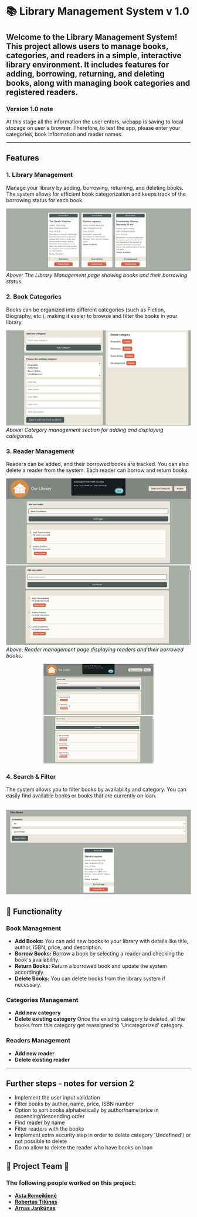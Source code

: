 # 📚 Library Management System v 1.0

Welcome to the **Library Management System**! This project allows users to manage books, categories, and readers in a simple, interactive library environment. It includes features for adding, borrowing, returning, and deleting books, along with managing book categories and registered readers.
---
### Version 1.0 note
At this stage all the information the user enters, webapp is saving to local stocage on user's browser. Therefore, to test the app, please enter your categories, book information and reader names.

---

## Features

### 1. **Library Management**  
Manage your library by adding, borrowing, returning, and deleting books. The system allows for efficient book categorization and keeps track of the borrowing status for each book.

![Library Overview](assets/img/library.png)  
*Above: The Library Management page showing books and their borrowing status.*

### 2. **Book Categories**  
Books can be organized into different categories (such as Fiction, Biography, etc.), making it easier to browse and filter the books in your library.

![Book Categories](assets/img/bookcat.png)  
*Above: Category management section for adding and displaying categories.*

### 3. **Reader Management**  
Readers can be added, and their borrowed books are tracked. You can also delete a reader from the system. Each reader can borrow and return books.

![Reader Management](assets/img/readers.png)
![Second Image](assets/img/readers2.png)
*Above: Reader management page displaying readers and their borrowed books.*

<p align="center">
  <img src="assets/img/readers.png" width="300" />
  <img src="assets/img/readers2.png" width="300" />
</p>

### 4. **Search & Filter**  
The system allows you to filter books by availability and category. You can easily find available books or books that are currently on loan.

![Filter Books](assets/img/filter.png)
---

## 📖 Functionality

### Book Management

- **Add Books:** You can add new books to your library with details like title, author, ISBN, price, and description.
- **Borrow Books:** Borrow a book by selecting a reader and checking the book's availability.
- **Return Books:** Return a borrowed book and update the system accordingly.
- **Delete Books:** You can delete books from the library system if necessary.

### Categories Management

- **Add new category**
- **Delete existing category** Once the existing category is deleted, all the books from this category get reassigned to 'Uncategorized' category.

### Readers Management

- **Add new reader**
- **Delete existing reader**


---

## Further steps -  notes for version 2
- Implement the user input validation 
- Filter books by author, name, price, ISBN number
- Option to sort books alphabetically by author/name/price in ascending/descending order
- Find reader by name
- Filter readers with the books
- Implement extra security step in order to delete category 'Undefined'/ or not possible to delete
- Do no allow to delete the reader who have books on loan

## 🎉 Project Team 🎉

### The following people worked on this project:

- **[Asta Remeikienė](https://github.com/AstaRem)** 
- **[Robertas Tilūnas](https://github.com/tilrob)** 
- **[Arnas Jankūnas](https://github.com/ArnasJ-git)** 

